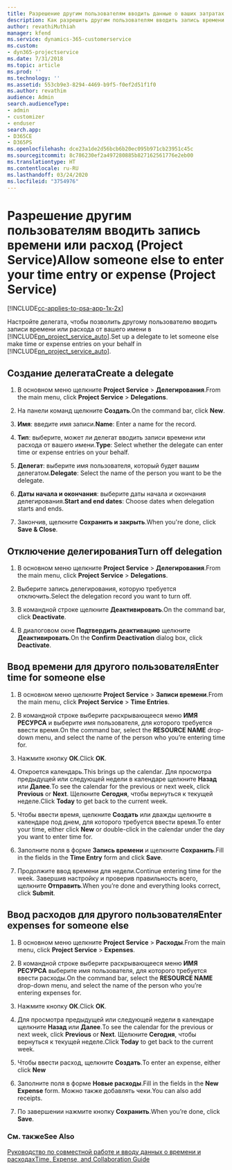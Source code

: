 ```yaml
---
title: Разрешение другим пользователям вводить данные о ваших затратах времени или расходах
description: Как разрешить другим пользователям вводить запись времени или расход в Project Service
author: revathiMuthiah
manager: kfend
ms.service: dynamics-365-customerservice
ms.custom:
- dyn365-projectservice
ms.date: 7/31/2018
ms.topic: article
ms.prod: ''
ms.technology: ''
ms.assetid: 553cb9e3-8294-4469-b9f5-f0ef2d51f1f0
ms.author: revathim
audience: Admin
search.audienceType:
- admin
- customizer
- enduser
search.app:
- D365CE
- D365PS
ms.openlocfilehash: dce23a1de2d56bcb6b20ec095b971cb23951c45c
ms.sourcegitcommit: 8c786230ef2a497280885b827162561776e2eb00
ms.translationtype: HT
ms.contentlocale: ru-RU
ms.lasthandoff: 03/24/2020
ms.locfileid: "3754976"
---
```

# <a name="allow-someone-else-to-enter-your-time-entry-or-expense-project-service"></a><span data-ttu-id="c9b19-103">Разрешение другим пользователям вводить запись времени или расход (Project Service)</span><span class="sxs-lookup"><span data-stu-id="c9b19-103">Allow someone else to enter your time entry or expense (Project Service)</span></span>

[!INCLUDE[cc-applies-to-psa-app-1x-2x](../includes/cc-applies-to-psa-app-1x-2x.md)]

<span data-ttu-id="c9b19-104">Настройте делегата, чтобы позволить другому пользователю вводить записи времени или расхода от вашего имени в [!INCLUDE[pn_project_service_auto](../includes/pn-project-service-auto.md)].</span><span class="sxs-lookup"><span data-stu-id="c9b19-104">Set up a delegate to let someone else make time or expense entries on your behalf in [!INCLUDE[pn_project_service_auto](../includes/pn-project-service-auto.md)].</span></span>  
  
## <a name="create-a-delegate"></a><span data-ttu-id="c9b19-105">Создание делегата</span><span class="sxs-lookup"><span data-stu-id="c9b19-105">Create a delegate</span></span>  
  
1.  <span data-ttu-id="c9b19-106">В основном меню щелкните **Project Service** > **Делегирования**.</span><span class="sxs-lookup"><span data-stu-id="c9b19-106">From the main menu, click **Project Service** > **Delegations**.</span></span>  
  
2.  <span data-ttu-id="c9b19-107">На панели команд щелкните **Создать**.</span><span class="sxs-lookup"><span data-stu-id="c9b19-107">On the command bar, click **New**.</span></span>  
  
3. <span data-ttu-id="c9b19-108">**Имя**: введите имя записи.</span><span class="sxs-lookup"><span data-stu-id="c9b19-108">**Name**: Enter a name for the record.</span></span>  
  
4. <span data-ttu-id="c9b19-109">**Тип**: выберите, может ли делегат вводить записи времени или расхода от вашего имени.</span><span class="sxs-lookup"><span data-stu-id="c9b19-109">**Type**: Select whether the delegate can enter time or expense entries on your behalf.</span></span>  
  
5. <span data-ttu-id="c9b19-110">**Делегат**: выберите имя пользователя, который будет вашим делегатом.</span><span class="sxs-lookup"><span data-stu-id="c9b19-110">**Delegate**: Select the name of the person you want to be the delegate.</span></span>  
  
6. <span data-ttu-id="c9b19-111">**Даты начала и окончания**: выберите даты начала и окончания делегирования.</span><span class="sxs-lookup"><span data-stu-id="c9b19-111">**Start and end dates**: Choose dates when delegation starts and ends.</span></span>  
  
7.  <span data-ttu-id="c9b19-112">Закончив, щелкните **Сохранить и закрыть**.</span><span class="sxs-lookup"><span data-stu-id="c9b19-112">When you're done, click **Save & Close**.</span></span>  
  
## <a name="turn-off-delegation"></a><span data-ttu-id="c9b19-113">Отключение делегирования</span><span class="sxs-lookup"><span data-stu-id="c9b19-113">Turn off delegation</span></span>  
  
1.  <span data-ttu-id="c9b19-114">В основном меню щелкните **Project Service** > **Делегирования**.</span><span class="sxs-lookup"><span data-stu-id="c9b19-114">From the main menu, click **Project Service** > **Delegations**.</span></span>  
  
2.  <span data-ttu-id="c9b19-115">Выберите запись делегирования, которую требуется отключить.</span><span class="sxs-lookup"><span data-stu-id="c9b19-115">Select the delegation record you want to turn off.</span></span>  
  
3.  <span data-ttu-id="c9b19-116">В командной строке щелкните **Деактивировать**.</span><span class="sxs-lookup"><span data-stu-id="c9b19-116">On the command bar, click **Deactivate**.</span></span>  
  
4.  <span data-ttu-id="c9b19-117">В диалоговом окне **Подтвердить деактивацию** щелкните **Деактивировать**.</span><span class="sxs-lookup"><span data-stu-id="c9b19-117">On the **Confirm Deactivation** dialog box, click **Deactivate**.</span></span>  
  
## <a name="enter-time-for-someone-else"></a><span data-ttu-id="c9b19-118">Ввод времени для другого пользователя</span><span class="sxs-lookup"><span data-stu-id="c9b19-118">Enter time for someone else</span></span>  
  
1.  <span data-ttu-id="c9b19-119">В основном меню щелкните **Project Service** > **Записи времени**.</span><span class="sxs-lookup"><span data-stu-id="c9b19-119">From the main menu, click **Project Service** > **Time Entries**.</span></span>  
  
2.  <span data-ttu-id="c9b19-120">В командной строке выберите раскрывающееся меню **ИМЯ РЕСУРСА** и выберите имя пользователя, для которого требуется ввести время.</span><span class="sxs-lookup"><span data-stu-id="c9b19-120">On the command bar, select the **RESOURCE NAME** drop-down menu, and select the name of the person who you’re entering time for.</span></span>  
  
3.  <span data-ttu-id="c9b19-121">Нажмите кнопку **ОК**.</span><span class="sxs-lookup"><span data-stu-id="c9b19-121">Click **OK**.</span></span>  
  
4.  <span data-ttu-id="c9b19-122">Откроется календарь.</span><span class="sxs-lookup"><span data-stu-id="c9b19-122">This brings up the calendar.</span></span> <span data-ttu-id="c9b19-123">Для просмотра предыдущей или следующей недели в календаре щелкните **Назад** или **Далее**.</span><span class="sxs-lookup"><span data-stu-id="c9b19-123">To see the calendar for the previous or next week, click **Previous** or **Next**.</span></span> <span data-ttu-id="c9b19-124">Щелкните **Сегодня**, чтобы вернуться к текущей неделе.</span><span class="sxs-lookup"><span data-stu-id="c9b19-124">Click **Today** to get back to the current week.</span></span>  
  
5.  <span data-ttu-id="c9b19-125">Чтобы ввести время, щелкните **Создать** или дважды щелкните в календаре под днем, для которого требуется ввести время.</span><span class="sxs-lookup"><span data-stu-id="c9b19-125">To enter your time, either click **New** or double-click in the calendar under the day you want to enter time for.</span></span>  
  
6.  <span data-ttu-id="c9b19-126">Заполните поля в форме **Запись времени** и щелкните **Сохранить**.</span><span class="sxs-lookup"><span data-stu-id="c9b19-126">Fill in the fields in the **Time Entry** form and click **Save**.</span></span>  
  
7.  <span data-ttu-id="c9b19-127">Продолжите ввод времени для недели.</span><span class="sxs-lookup"><span data-stu-id="c9b19-127">Continue entering time for the week.</span></span> <span data-ttu-id="c9b19-128">Завершив настройку и проверив правильность всего, щелкните **Отправить**.</span><span class="sxs-lookup"><span data-stu-id="c9b19-128">When you’re done and everything looks correct, click **Submit**.</span></span>  
  
## <a name="enter-expenses-for-someone-else"></a><span data-ttu-id="c9b19-129">Ввод расходов для другого пользователя</span><span class="sxs-lookup"><span data-stu-id="c9b19-129">Enter expenses for someone else</span></span>  
  
1.  <span data-ttu-id="c9b19-130">В основном меню щелкните **Project Service** > **Расходы**.</span><span class="sxs-lookup"><span data-stu-id="c9b19-130">From the main menu, click **Project Service** > **Expenses**.</span></span>  
  
2.  <span data-ttu-id="c9b19-131">В командной строке выберите раскрывающееся меню **ИМЯ РЕСУРСА** выберите имя пользователя, для которого требуется ввести расходы.</span><span class="sxs-lookup"><span data-stu-id="c9b19-131">On the command bar, select the **RESOURCE NAME** drop-down menu, and select the name of the person who you’re entering expenses for.</span></span>  
  
3.  <span data-ttu-id="c9b19-132">Нажмите кнопку **ОК**.</span><span class="sxs-lookup"><span data-stu-id="c9b19-132">Click **OK**.</span></span>  
  
4.  <span data-ttu-id="c9b19-133">Для просмотра предыдущей или следующей недели в календаре щелкните **Назад** или **Далее**.</span><span class="sxs-lookup"><span data-stu-id="c9b19-133">To see the calendar for the previous or next week, click **Previous** or **Next**.</span></span> <span data-ttu-id="c9b19-134">Щелкните **Сегодня**, чтобы вернуться к текущей неделе.</span><span class="sxs-lookup"><span data-stu-id="c9b19-134">Click **Today** to get back to the current week.</span></span>  
  
5.  <span data-ttu-id="c9b19-135">Чтобы ввести расход, щелкните **Создать**.</span><span class="sxs-lookup"><span data-stu-id="c9b19-135">To enter an expense, either click **New**</span></span>  
  
6.  <span data-ttu-id="c9b19-136">Заполните поля в форме **Новые расходы**.</span><span class="sxs-lookup"><span data-stu-id="c9b19-136">Fill in the fields in the **New Expense** form.</span></span> <span data-ttu-id="c9b19-137">Можно также добавлять чеки.</span><span class="sxs-lookup"><span data-stu-id="c9b19-137">You can also add receipts.</span></span>  
  
7.  <span data-ttu-id="c9b19-138">По завершении нажмите кнопку **Сохранить**.</span><span class="sxs-lookup"><span data-stu-id="c9b19-138">When you’re done, click **Save**.</span></span>  
  
### <a name="see-also"></a><span data-ttu-id="c9b19-139">См. также</span><span class="sxs-lookup"><span data-stu-id="c9b19-139">See Also</span></span>  
 [<span data-ttu-id="c9b19-140">Руководство по совместной работе и вводу данных о времени и расходах</span><span class="sxs-lookup"><span data-stu-id="c9b19-140">Time, Expense, and Collaboration Guide</span></span>](../project-service/time-expense-collaboration-guide.md)
